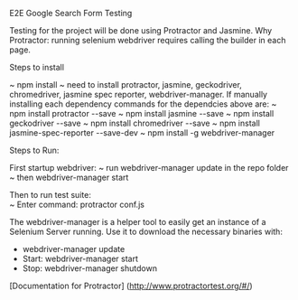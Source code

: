 E2E Google Search Form Testing

Testing for the project will be done using Protractor and Jasmine. 
Why Protractor: running selenium webdriver requires calling the builder in each page.

Steps to install

 ~ npm install
 ~ need to install protractor, jasmine, geckodriver, chromedriver, jasmine spec reporter, webdriver-manager. If manually installing each dependency
 		commands for the dependcies above are: 
 			~ npm install protractor --save
 			~ npm install jasmine --save
 			~ npm install geckodriver --save
 			~ npm install chromedriver --save
 			~ npm install jasmine-spec-reporter --save-dev
 			~ npm install -g webdriver-manager

Steps to Run: 

First startup webdriver: 
	~ run webdriver-manager update in the repo folder
	~ then webdriver-manager start

Then to run test suite: 	
    ~ Enter command: protractor conf.js


The webdriver-manager is a helper tool to easily get an instance of a Selenium Server running. Use it to download the necessary binaries with:
* webdriver-manager update
* Start:  webdriver-manager start
* Stop: webdriver-manager shutdown 

[Documentation for Protractor] (http://www.protractortest.org/#/)
